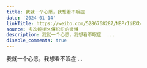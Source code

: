 ```yaml
---
title: 我就一个心愿，我想看不眠症
date: '2024-01-14'
linkTitle: https://weibo.com/5286768287/NBPrIiEXb
source: 多次婉拒久保织织的微博
description: 我就一个心愿，我想看不眠症  ...
disable_comments: true
---
```

我就一个心愿，我想看不眠症  ...